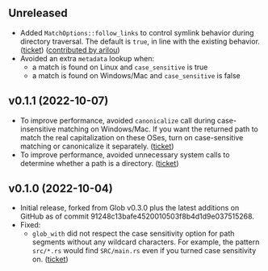 ## Unreleased

* Added `MatchOptions::follow_links` to control symlink behavior during directory traversal.
  The default is `true`, in line with the existing behavior.
  ([ticket](https://github.com/rust-lang/glob/issues/62))
  ([contributed by arilou](https://github.com/mtkennerly/globetter/pull/1))
* Avoided an extra `metadata` lookup when:
  * a match is found on Linux and `case_sensitive` is true
  * a match is found on Windows/Mac and `case_sensitive` is false

## v0.1.1 (2022-10-07)

* To improve performance,
  avoided `canonicalize` call during case-insensitive matching on Windows/Mac.
  If you want the returned path to match the real capitalization on these OSes,
  turn on case-sensitive matching or canonicalize it separately.
  ([ticket](https://github.com/rust-lang/glob/issues/61))
* To improve performance,
  avoided unnecessary system calls to determine whether a path is a directory.
  ([ticket](https://github.com/rust-lang/glob/issues/79))

## v0.1.0 (2022-10-04)

* Initial release, forked from Glob v0.3.0 plus the latest additions on GitHub
  as of commit 91248c13bafe4520010503f8b4d1d9e037515268.
* Fixed:
  * `glob_with` did not respect the case sensitivity option for path segments without any wildcard characters.
    For example, the pattern `src/*.rs` would find `SRC/main.rs` even if you turned case sensitivity on.
    ([ticket](https://github.com/rust-lang/glob/issues/61))
